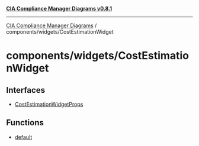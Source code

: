 [**CIA Compliance Manager Diagrams v0.8.1**](../../../README.md)

***

[CIA Compliance Manager Diagrams](../../../modules.md) / components/widgets/CostEstimationWidget

# components/widgets/CostEstimationWidget

## Interfaces

- [CostEstimationWidgetProps](interfaces/CostEstimationWidgetProps.md)

## Functions

- [default](functions/default.md)
